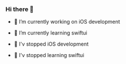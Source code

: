 ### Hi there 👋




- 🔭 I’m currently working on iOS development
- 🌱 I’m currently learning swiftui


- 🔭 I'v stopped iOS development
- 🌱 I'v stopped learning swiftui

